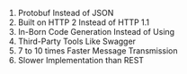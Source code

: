



1. Protobuf Instead of JSON
1. Built on HTTP 2 Instead of HTTP 1.1
1. In-Born Code Generation Instead of Using 
1. Third-Party Tools Like Swagger
1. 7 to 10 times Faster Message Transmission
1. Slower Implementation than REST 